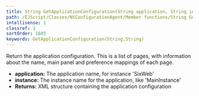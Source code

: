 ```yaml
---
title: String GetApplicationConfiguration(String application, String instance)
path: /EJScript/Classes/NSConfigurationAgent/Member functions/String GetApplicationConfiguration(String p_0, String p_1)
intellisense: 1
classref: 1
sortOrder: 1605
keywords: GetApplicationConfiguration(String,String)
---
```



Return the application configuration. This is a list of pages, with information about the name, main panel and preference mappings of each page.



* **application:** The application name, for instance 'SixWeb'
* **instance:** The instance name for the application, like 'MainInstance'
* **Returns:** XML structure containing the application configuration


